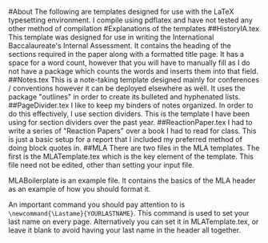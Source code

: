 #About
The following are templates designed for use with the LaTeX typesetting environment. I compile using pdflatex and have not tested any other method of compilation
#Explanations of the templates
##HistoryIA.tex
This template was designed for use in writing the International Baccalaureate's Internal Assessment. It contains the heading of the sections required in the paper along with a formatted title page. It has a space for a word count, however that you will have to manually fill as I do not have a package which counts the words and inserts them into that field. 
##Notes.tex
This is a note-taking template designed mainly for conferences / conventions however it can be deployed elsewhere as well. It uses the package "outlines" in order to create its bulleted and hyphenated lists. 
##PageDivider.tex
I like to keep my binders of notes organized. In order to do this effectively, I use section dividers. This is the template I have been using for section dividers over the past year.
##ReactionPaper.tex
I had to write a series of "Reaction Papers" over a book I had to read for class. This is just a basic setup for a report that I included my preferred method of doing block quotes in. 
##MLA
There are two files in the MLA templates. The first is the MLATemplate.tex which is the key element of the template. This file need not be edited, other than setting your input file. 

MLABoilerplate is an example file. It contains the basics of the MLA header as an example of how you should format it. 

An important command you should pay attention to is `\newcommand{\Lastame}{YOURLASTNAME}`. This command is used to set your last name on every page. Alternatively you can set it in MLATemplate.tex, or leave it blank to avoid having your last name in the header all together.